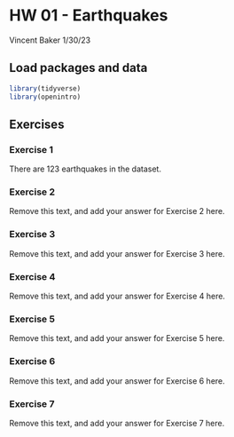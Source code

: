 HW 01 - Earthquakes
================
Vincent Baker
1/30/23

## Load packages and data

``` r
library(tidyverse)
library(openintro)
```

## Exercises

### Exercise 1

There are 123 earthquakes in the dataset.

### Exercise 2

Remove this text, and add your answer for Exercise 2 here.

### Exercise 3

Remove this text, and add your answer for Exercise 3 here.

### Exercise 4

Remove this text, and add your answer for Exercise 4 here.

### Exercise 5

Remove this text, and add your answer for Exercise 5 here.

### Exercise 6

Remove this text, and add your answer for Exercise 6 here.

### Exercise 7

Remove this text, and add your answer for Exercise 7 here.
